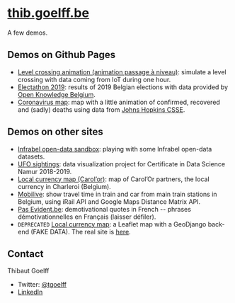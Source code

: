 # [thib.goelff.be](https://thib.goelff.be)
A few demos.

## Demos on Github Pages

* [Level crossing animation (animation passage à niveau)](https://thib.goelff.be/pn-anim/#/chart): simulate a level crossing
with data coming from IoT during one hour.
* [Electathon 2019](https://thib.goelff.be/electathon19-app/#/seats): results of 2019 Belgian elections with data provided by [Open Knowledge Belgium](https://elections.openknowledge.be/).
* [Coronavirus map](https://thib.goelff.be/coronavirus/): map with a little animation of confirmed, recovered and (sadly) deaths using data from [Johns Hopkins CSSE](https://github.com/CSSEGISandData/COVID-19/).

## Demos on other sites

* [Infrabel open-data sandbox](https://infrabel-opendata.goelff.be/): playing with some Infrabel open-data datasets.
* [UFO sightings](https://ufo.kediss.eu/): data visualization project for Certificate in Data Science Namur 2018-2019.
* [Local currency map (Carol’or)](https://carolor.org/map/): map of Carol’Or partners, the local currency in Charleroi (Belgium).
* [Mobilive](https://mobilive.maww.be): show travel time in train and car from main train stations in Belgium, using iRail API and Google Maps Distance Matrix API.
* [Pas Evident.be](https://pasevident.be): demotivational quotes in French -- phrases démotivationnelles en Français (laisser défiler).
* `DEPRECATED` [Local currency map](https://carolor-map.kediss.eu/): a Leaflet map with a GeoDjango back-end (FAKE DATA). The real site is [here](https://www.carolor.org/).

## Contact
Thibaut Goelff

* Twitter: [@tgoelff](https://twitter.com/tgoelff)
* [LinkedIn](https://www.linkedin.com/in/thibautgoelff/)
